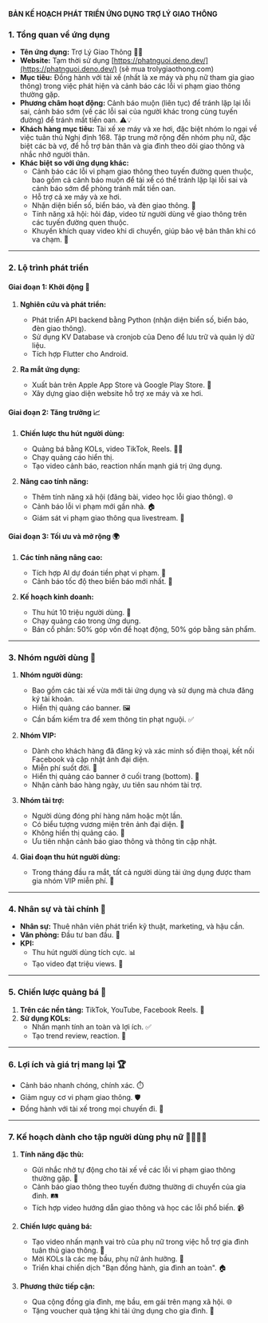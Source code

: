 **BẢN KẾ HOẠCH PHÁT TRIỂN ỨNG DỤNG TRỢ LÝ GIAO THÔNG**

### 1. Tổng quan về ứng dụng

- **Tên ứng dụng:** Trợ Lý Giao Thông 🚗🛵
- **Website:** Tạm thời sử dụng [https://phatnguoi.deno.dev/](https://phatnguoi.deno.dev/) (sẽ mua trolygiaothong.com)
- **Mục tiêu:** Đồng hành với tài xế (nhất là xe máy và phụ nữ tham gia giao thông) trong việc phát hiện và cảnh báo các lỗi vi phạm giao thông thường gặp.
- **Phương châm hoạt động:** Cảnh báo muộn (liên tục) để tránh lặp lại lỗi sai, cảnh báo sớm (về các lỗi sai của người khác trong cùng tuyến đường) để tránh mất tiền oan. ⚠️💡
- **Khách hàng mục tiêu:** Tài xế xe máy và xe hơi, đặc biệt nhóm lo ngại về việc tuân thủ Nghị định 168. Tập trung mở rộng đến nhóm phụ nữ, đặc biệt các bà vợ, để hỗ trợ bản thân và gia đình theo dõi giao thông và nhắc nhở người thân.
- **Khác biệt so với ứng dụng khác:**
  - Cảnh báo các lỗi vi phạm giao thông theo tuyến đường quen thuộc, bao gồm cả cảnh báo muộn để tài xế có thể tránh lặp lại lỗi sai và cảnh báo sớm để phòng tránh mất tiền oan.
  - Hỗ trợ cả xe máy và xe hơi.
  - Nhận diện biển số, biển báo, và đèn giao thông. 🚦
  - Tính năng xã hội: hỏi đáp, video từ người dùng về giao thông trên các tuyến đường quen thuộc.
  - Khuyến khích quay video khi di chuyển, giúp bảo vệ bản thân khi có va chạm. 🎥

---

### 2. Lộ trình phát triển

#### Giai đoạn 1: Khởi động 🚀

1. **Nghiên cứu và phát triển:**
   - Phát triển API backend bằng Python (nhận diện biển số, biển báo, đèn giao thông).
   - Sử dụng KV Database và cronjob của Deno để lưu trữ và quản lý dữ liệu.
   - Tích hợp Flutter cho Android.

2. **Ra mắt ứng dụng:**
   - Xuất bản trên Apple App Store và Google Play Store. 📱
   - Xây dựng giao diện website hỗ trợ xe máy và xe hơi.

#### Giai đoạn 2: Tăng trưởng 📈

1. **Chiến lược thu hút người dùng:**
   - Quảng bá bằng KOLs, video TikTok, Reels. 🎥📢
   - Chạy quảng cáo hiển thị.
   - Tạo video cảnh báo, reaction nhấn mạnh giá trị ứng dụng.

2. **Nâng cao tính năng:**
   - Thêm tính năng xã hội (đăng bài, video học lỗi giao thông). 🌐
   - Cảnh báo lỗi vi phạm mới gần nhà. 🏠
   - Giám sát vi phạm giao thông qua livestream. 🔴

#### Giai đoạn 3: Tối ưu và mở rộng 🌍

1. **Các tính năng nâng cao:**
   - Tích hợp AI dự đoán tiền phạt vi phạm. 🤖
   - Cảnh báo tốc độ theo biển báo mới nhất. 🛑

2. **Kế hoạch kinh doanh:**
   - Thu hút 10 triệu người dùng. 🎯
   - Chạy quảng cáo trong ứng dụng.
   - Bán cổ phần: 50% góp vốn để hoạt động, 50% góp bằng sản phẩm.

---

### 3. Nhóm người dùng 👥

1. **Nhóm người dùng:**
   - Bao gồm các tài xế vừa mới tải ứng dụng và sử dụng mà chưa đăng ký tài khoản.
   - Hiển thị quảng cáo banner. 🖼️
   - Cần bấm kiểm tra để xem thông tin phạt nguội. ✅

2. **Nhóm VIP:**
   - Dành cho khách hàng đã đăng ký và xác minh số điện thoại, kết nối Facebook và cập nhật ảnh đại diện.
   - Miễn phí suốt đời. 🎉
   - Hiển thị quảng cáo banner ở cuối trang (bottom). 📣
   - Nhận cảnh báo hàng ngày, ưu tiên sau nhóm tài trợ.

3. **Nhóm tài trợ:**
   - Người dùng đóng phí hàng năm hoặc một lần.
   - Có biểu tượng vương miện trên ảnh đại diện. 👑
   - Không hiển thị quảng cáo. 🚫
   - Ưu tiên nhận cảnh báo giao thông và thông tin cập nhật.

4. **Giai đoạn thu hút người dùng:**
   - Trong tháng đầu ra mắt, tất cả người dùng tải ứng dụng được tham gia nhóm VIP miễn phí. 🎁

---

### 4. Nhân sự và tài chính 💼

- **Nhân sự:** Thuê nhân viên phát triển kỹ thuật, marketing, và hậu cần.
- **Văn phòng:** Đầu tư ban đầu. 🏢
- **KPI:**
  - Thu hút người dùng tích cực. 📊
  - Tạo video đạt triệu views. 🌟

---

### 5. Chiến lược quảng bá 📣

1. **Trên các nền tảng:** TikTok, YouTube, Facebook Reels. 📱
2. **Sử dụng KOLs:**
   - Nhấn mạnh tính an toàn và lợi ích. ✅
   - Tạo trend review, reaction. 🔄

---

### 6. Lợi ích và giá trị mang lại 🏆

- Cảnh báo nhanh chóng, chính xác. ⏱️
- Giảm nguy cơ vi phạm giao thông. 🛡️
- Đồng hành với tài xế trong mọi chuyến đi. 🚗

---

### 7. Kế hoạch dành cho tập người dùng phụ nữ 👩‍👩‍👧‍👦

1. **Tính năng đặc thù:**
   - Gửi nhắc nhở tự động cho tài xế về các lỗi vi phạm giao thông thường gặp. 🔔
   - Cảnh báo giao thông theo tuyến đường thường di chuyển của gia đình. 🛤️
   - Tích hợp video hướng dẫn giao thông và học các lỗi phổ biến. 📹

2. **Chiến lược quảng bá:**
   - Tạo video nhấn mạnh vai trò của phụ nữ trong việc hỗ trợ gia đình tuân thủ giao thông. 💪
   - Mời KOLs là các mẹ bầu, phụ nữ ảnh hưởng. 🌟
   - Triển khai chiến dịch "Bạn đồng hành, gia đình an toàn". 🏠

3. **Phương thức tiếp cận:**
   - Qua cộng đồng gia đình, mẹ bầu, em gái trên mạng xã hội. 🌐
   - Tặng voucher quà tặng khi tải ứng dụng cho gia đình. 🎁

